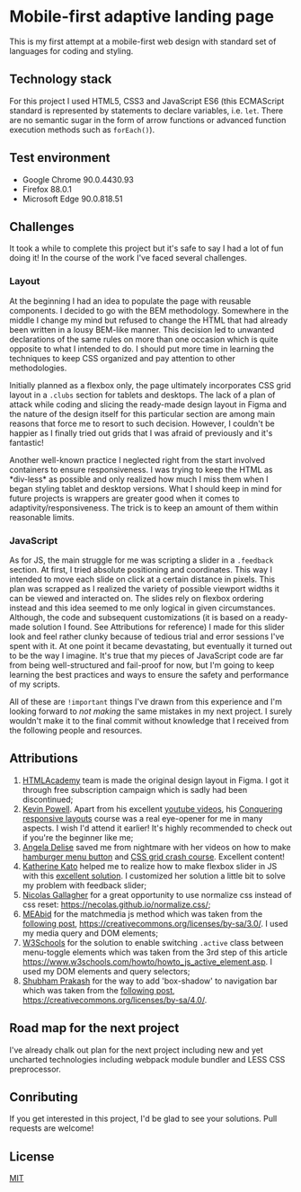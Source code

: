 # Mobile-first adaptive landing page

This is my first attempt at a mobile-first web design with standard set of languages for coding and styling.

## Technology stack

For this project I used HTML5, CSS3 and JavaScript ES6 (this ECMAScript standard is represented by statements to declare variables, i.e. `let`. There are no semantic sugar in the form of arrow functions or advanced function execution methods such as `forEach()`).

## Test environment

- Google Chrome 90.0.4430.93
- Firefox 88.0.1
- Microsoft Edge 90.0.818.51

## Challenges

It took a while to complete this project but it's safe to say I had a lot of fun doing it! In the course of the work I've faced several challenges.

### Layout

At the beginning I had an idea to populate the page with reusable components. I decided to go with the BEM methodology. Somewhere in the middle I change my mind but refused to change the HTML that had already been written in a lousy BEM-like manner. This decision led to unwanted declarations of the same rules on more than one occasion which is quite opposite to what I intended to do. I should put more time in learning the techniques to keep CSS organized and pay attention to other methodologies.

Initially planned as a flexbox only, the page ultimately incorporates CSS grid layout in a `.clubs` section for tablets and desktops. The lack of a plan of attack while coding and slicing the ready-made design layout in Figma and the nature of the design itself for this particular section are among main reasons that force me to resort to such decision. However, I couldn't be happier as I finally tried out grids that I was afraid of previously and it's fantastic!

Another well-known practice I neglected right from the start involved containers to ensure responsiveness. I was trying to keep the HTML as \*div-less\* as possible and only realized how much I miss them when I began styling tablet and desktop versions. What I should keep in mind for future projects is wrappers are greater good when it comes to adaptivity/responsiveness. The trick is to keep an amount of them within reasonable limits.

### JavaScript

As for JS, the main struggle for me was scripting a slider in a `.feedback` section. At first, I tried absolute positioning and coordinates. This way I intended to move each slide on click at a certain distance in pixels. This plan was scrapped as I realized the variety of possible viewport widths it can be viewed and interacted on. The slides rely on flexbox ordering instead and this idea seemed to me only logical in given circumstances. Although, the code and subsequent customizations (it is based on a ready-made solution I found. See Attributions for reference) I made for this slider look and feel rather clunky because of tedious trial and error sessions I've spent with it. At one point it became devastating, but eventually it turned out to be the way I imagine. It's true that my pieces of JavaScript code are far from being well-structured and fail-proof for now, but I'm going to keep learning the best practices and ways to ensure the safety and performance of my scripts.

All of these are `!important` things I've drawn from this experience and I'm looking forward to *not making* the same mistakes in my next project. I surely wouldn't make it to the final commit without knowledge that I received from the following people and resources.

## Attributions

1. [HTMLAcademy](https://htmlacademy.ru/) team is made the original design layout in Figma. I got it through free subscription campaign which is sadly had been discontinued;
2. [Kevin Powell](https://www.kevinpowell.co/). Apart from his excellent [youtube videos](https://www.youtube.com/user/KepowOb), his [Conquering responsive layouts](https://courses.kevinpowell.co/conquering-responsive-layouts) course was a real eye-opener for me in many aspects. I wish I'd attend it earlier! It's highly recommended to check out if you're the beginner like me;
3. [Angela Delise](https://www.youtube.com/channel/UC_TjoSnaI3CTgIgmSn3rruA) saved me from nightmare with her videos on how to make [hamburger menu button](https://www.youtube.com/watch?v=uugicVDUzMA&ab_channel=AngelaDelise) and [CSS grid crash course](https://www.youtube.com/watch?v=yOPCQ5nD1Vs&ab_channel=AngelaDelise). Excellent content!
4. [Katherine Kato](https://codepen.io/kathykato) helped me to realize how to make flexbox slider in JS with this [excellent solution](https://codepen.io/kathykato/pen/prEmKe). I customized her solution a little bit to solve my problem with feedback slider;
5. [Nicolas Gallagher](http://nicolasgallagher.com/) for a great opportunity to use normalize css instead of css reset: https://necolas.github.io/normalize.css/;
6. [MEAbid](https://stackoverflow.com/users/5906922/meabid) for the matchmedia js method which was taken from the [following post](https://stackoverflow.com/a/48502306), https://creativecommons.org/licenses/by-sa/3.0/. I used my media query and DOM elements;
7. [W3Schools](https://www.w3schools.com/) for the solution to enable switching `.active` class between menu-toggle elements which was taken from the 3rd step of this article https://www.w3schools.com/howto/howto_js_active_element.asp. I used my DOM elements and query selectors;
8. [Shubham Prakash](https://stackoverflow.com/users/8134055/shubham-prakash) for the way to add 'box-shadow' to navigation bar which was taken from the [following post](https://stackoverflow.com/a/58785027), https://creativecommons.org/licenses/by-sa/4.0/.


## Road map for the next project

I've already chalk out plan for the next project including new and yet uncharted technologies including webpack module bundler and LESS CSS preprocessor.

## Conributing

If you get interested in this project, I'd be glad to see your solutions. Pull requests are welcome!

## License

[MIT](LICENSE.md)